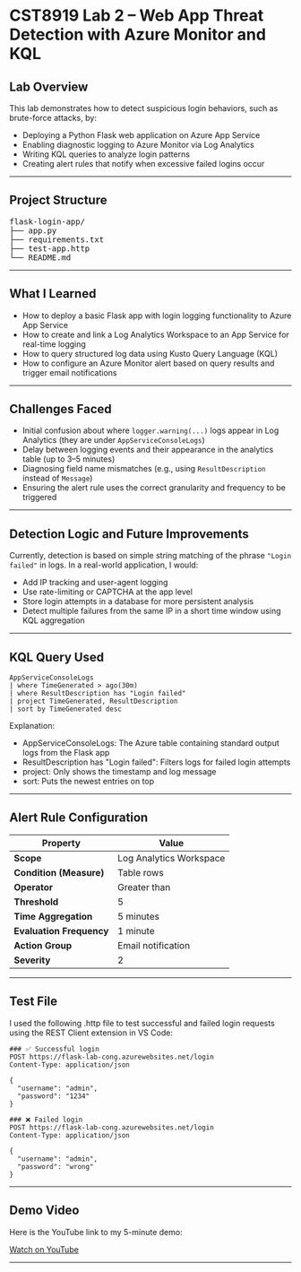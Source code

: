 # CST8919 Lab 2 – Web App Threat Detection with Azure Monitor and KQL

## Lab Overview

This lab demonstrates how to detect suspicious login behaviors, such as brute-force attacks, by:

- Deploying a Python Flask web application on Azure App Service
- Enabling diagnostic logging to Azure Monitor via Log Analytics
- Writing KQL queries to analyze login patterns
- Creating alert rules that notify when excessive failed logins occur

---

## Project Structure

<pre>
flask-login-app/
├── app.py
├── requirements.txt
├── test-app.http
└── README.md
</pre>

---

## What I Learned

- How to deploy a basic Flask app with login logging functionality to Azure App Service
- How to create and link a Log Analytics Workspace to an App Service for real-time logging
- How to query structured log data using Kusto Query Language (KQL)
- How to configure an Azure Monitor alert based on query results and trigger email notifications

---

## Challenges Faced

- Initial confusion about where `logger.warning(...)` logs appear in Log Analytics (they are under `AppServiceConsoleLogs`)
- Delay between logging events and their appearance in the analytics table (up to 3–5 minutes)
- Diagnosing field name mismatches (e.g., using `ResultDescription` instead of `Message`)
- Ensuring the alert rule uses the correct granularity and frequency to be triggered

---

## Detection Logic and Future Improvements

Currently, detection is based on simple string matching of the phrase `"Login failed"` in logs. In a real-world application, I would:

- Add IP tracking and user-agent logging
- Use rate-limiting or CAPTCHA at the app level
- Store login attempts in a database for more persistent analysis
- Detect multiple failures from the same IP in a short time window using KQL aggregation

---

## KQL Query Used

```kql
AppServiceConsoleLogs
| where TimeGenerated > ago(30m)
| where ResultDescription has "Login failed"
| project TimeGenerated, ResultDescription
| sort by TimeGenerated desc
```

Explanation:

- AppServiceConsoleLogs: The Azure table containing standard output logs from the Flask app
- ResultDescription has "Login failed": Filters logs for failed login attempts
- project: Only shows the timestamp and log message
- sort: Puts the newest entries on top

---

## Alert Rule Configuration

| Property              | Value                     |
|-----------------------|---------------------------|
| **Scope**             | Log Analytics Workspace   |
| **Condition (Measure)** | Table rows             |
| **Operator**          | Greater than              |
| **Threshold**         | 5                         |
| **Time Aggregation**  | 5 minutes                 |
| **Evaluation Frequency** | 1 minute              |
| **Action Group**      | Email notification        |
| **Severity**          | 2                         |

---

## Test File

I used the following .http file to test successful and failed login requests using the REST Client extension in VS Code:

```http
### ✅ Successful login
POST https://flask-lab-cong.azurewebsites.net/login
Content-Type: application/json

{
  "username": "admin",
  "password": "1234"
}

### ❌ Failed login
POST https://flask-lab-cong.azurewebsites.net/login
Content-Type: application/json

{
  "username": "admin",
  "password": "wrong"
}
```

---

## Demo Video

Here is the YouTube link to my 5-minute demo:

[Watch on YouTube](https://youtu.be/mzMyZ7aUOh8)

---
